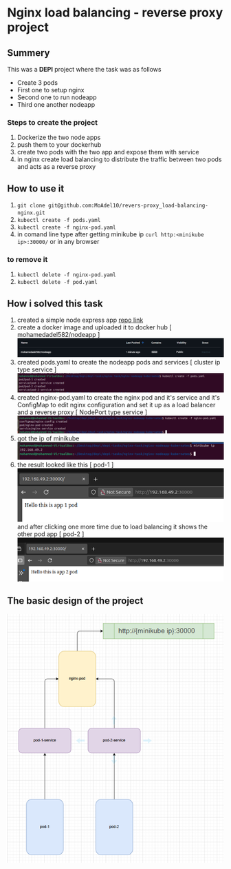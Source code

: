 # Nginx load balancing - reverse proxy project

## Summery

This was a **DEPI** project where the task was as follows

* Create 3 pods
* First one to setup nginx
* Second one to run nodeapp
* Third one another nodeapp

### Steps to create the project

1. Dockerize the two node apps
2. push them to your dockerhub
3. create two pods with the two app and expose them with service
4. in nginx create load balancing to distribute the traffic between two pods and acts as a reverse proxy

## How to use it

1. `git clone git@github.com:MoAdel10/revers-proxy_load-balancing-nginx.git`
2. `kubectl create -f pods.yaml`
3. `kubectl create -f nginx-pod.yaml`
4. in comand line type after getting minikube ip `curl http:<minikube ip>:30000/` or in any browser

### to remove it

1. `kubectl delete -f nginx-pod.yaml`
2. `kubectl delete -f pod.yaml`

## How i solved this task

1. created a simple node express app  [repo link](https://github.com/MoAdel10/simple-node-app.git )
2. create a docker image and uploaded it to docker hub [ mohamedadel582/nodeapp ]![1759348133105](images/readme/1759348133105.png)
3. created pods.yaml to create the nodeapp pods and services [ cluster ip type service ]![1759348250753](images/readme/1759348250753.png)
4. created nginx-pod.yaml  to create the nginx pod and it's service and it's ConfigMap to edit nginx configuration and set it up as a load balancer and a reverse proxy [ NodePort type service ]![1759348390724](images/readme/1759348390724.png)
5. got the ip of minikube ![1759348725515](images/readme/1759348725515.png)
6. the result looked like this  [ pod-1 ] ![1759348756989](images/readme/1759348756989.png)                    and after clicking one more time due to load balancing it shows the other pod app [ pod-2 ]  ![1759348847599](images/readme/1759348847599.png)

## The basic design of the project

![1759349055508](images/readme/1759349055508.png)
